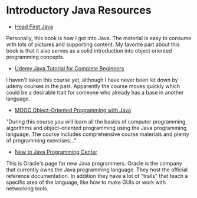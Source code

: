 Introductory Java Resources
===========================

* [Head First Java](https://www.amazon.com/Head-First-Java-Kathy-Sierra/dp/0596009208)

Personally, this book is how I got into Java. The material is easy to consume with
lots of pictures and supporting content. My favorite part about this book is that
it also serves as a solid introduction into object oriented programming concepts.

* [Udemy Java Tutorial for Complete Beginners](https://www.udemy.com/java-tutorial/)

I haven't taken this course yet, although I have never been let down by udemy
courses in the past. Apparently the course moves quickly which could be a
desirable trait for someone who already has a base in another language.

* [MOOC Object-Oriented Programming with Java](http://mooc.fi/courses/2013/programming-part-1/)

"During this course you will learn all the basics of computer programming,
algorithms and object-oriented programming using the Java programming language.
The course includes comprehensive course materials and plenty of programming
exercises..."

* [New to Java Programming Center](http://www.oracle.com/technetwork/topics/newtojava/overview/index.html)

This is Oracle's page for new Java programmers. Oracle is the company that
currently owns the Java programming language. They host the official reference
documentation. In addition they have a lot of "trails" that teach a specific
area of the language, like how to make GUIs or work with networking tools.
